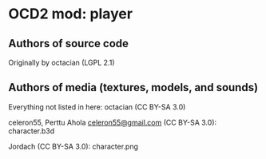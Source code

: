 OCD2 mod: player
================

Authors of source code
----------------------
Originally by octacian (LGPL 2.1)

Authors of media (textures, models, and sounds)
-----------------------------------------------
Everything not listed in here:
octacian (CC BY-SA 3.0)

celeron55, Perttu Ahola <celeron55@gmail.com> (CC BY-SA 3.0):
  character.b3d

Jordach (CC BY-SA 3.0):
  character.png
